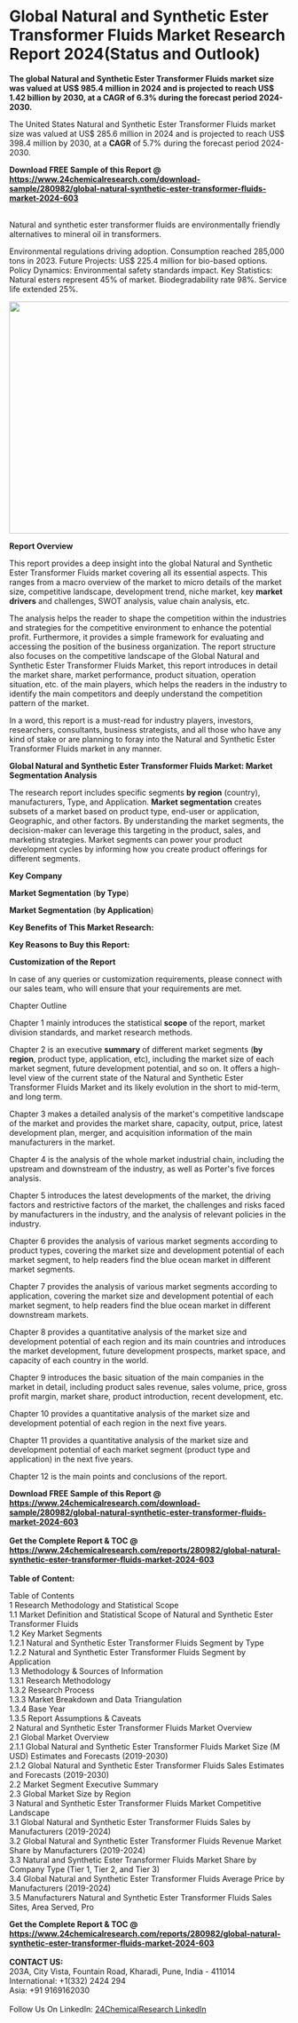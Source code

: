 <h1>Global Natural and Synthetic Ester Transformer Fluids Market Research Report 2024(Status and Outlook)</h1><p><strong>The global Natural and Synthetic Ester Transformer Fluids market size was valued at US$ 985.4 million in 2024 and is projected to reach US$ 1.42 billion by 2030, at a CAGR of 6.3% during the forecast period 2024-2030.</strong></p><p>
</p><p>The United States Natural and Synthetic Ester Transformer Fluids market size was valued at US$ 285.6 million in 2024 and is projected to reach US$ 398.4 million by 2030, at a <strong>CAGR</strong> of 5.7% during the forecast period 2024-2030.</p><div><b>Download FREE Sample of this Report @ 
            <a href="https://www.24chemicalresearch.com/download-sample/280982/global-natural-synthetic-ester-transformer-fluids-market-2024-603">
            https://www.24chemicalresearch.com/download-sample/280982/global-natural-synthetic-ester-transformer-fluids-market-2024-603</a></b></div><br><p>
</p><p>Natural and synthetic ester transformer fluids are environmentally friendly alternatives to mineral oil in transformers.</p><p>
</p><p>Environmental regulations driving adoption. Consumption reached 285,000 tons in 2023. Future Projects: US$ 225.4 million for bio-based options. Policy Dynamics: Environmental safety standards impact. Key Statistics: Natural esters represent 45% of market. Biodegradability rate 98%. Service life extended 25%.</p><p>
</p><p><img alt="" src="https://24chemicalresearch.com/assets/report-images/GlobalNaturalandSyntheticEsterTransformerFluids.png" style="height:418px; width:731px"></p><p>
</p><p><strong>Report Overview</strong></p><p>
</p><p>This report provides a deep insight into the global Natural and Synthetic Ester Transformer Fluids market covering all its essential aspects. This ranges from a macro overview of the market to micro details of the market size, competitive landscape, development trend, niche market, key <strong>market drivers</strong> and challenges, SWOT analysis, value chain analysis, etc.</p><p>
</p><p>The analysis helps the reader to shape the competition within the industries and strategies for the competitive environment to enhance the potential profit. Furthermore, it provides a simple framework for evaluating and accessing the position of the business organization. The report structure also focuses on the competitive landscape of the Global Natural and Synthetic Ester Transformer Fluids Market, this report introduces in detail the market share, market performance, product situation, operation situation, etc. of the main players, which helps the readers in the industry to identify the main competitors and deeply understand the competition pattern of the market.</p><p>
</p><p>In a word, this report is a must-read for industry players, investors, researchers, consultants, business strategists, and all those who have any kind of stake or are planning to foray into the Natural and Synthetic Ester Transformer Fluids market in any manner.</p><p>
</p><p><strong>Global Natural and Synthetic Ester Transformer Fluids Market: Market Segmentation Analysis</strong></p><p>
</p><p>The research report includes specific segments <strong>by region</strong> (country), manufacturers, Type, and Application. <strong>Market segmentation</strong> creates subsets of a market based on product type, end-user or application, Geographic, and other factors. By understanding the market segments, the decision-maker can leverage this targeting in the product, sales, and marketing strategies. Market segments can power your product development cycles by informing how you create product offerings for different segments.</p><p>
</p><p><strong>Key Company</strong></p><p>
</p><p>
</p><p><strong>Market Segmentation</strong> (<strong>by Type</strong>)</p><p>
</p><p>
</p><p><strong>Market Segmentation</strong> (<strong>by Application</strong>)</p><p>
</p><p>
</p><p><strong>Key Benefits of This Market Research:</strong></p><p>
</p><p>
</p><p><strong>Key Reasons to Buy this Report:</strong></p><p>
</p><p>
</p><p><strong>Customization of the Report</strong></p><p>
</p><p>In case of any queries or customization requirements, please connect with our sales team, who will ensure that your requirements are met.</p><p>
</p><p>Chapter Outline</p><p>
</p><p>Chapter 1 mainly introduces the statistical <strong>scope</strong> of the report, market division standards, and market research methods.</p><p>
</p><p>Chapter 2 is an executive <strong>summary</strong> of different market segments (<strong>by region</strong>, product type, application, etc), including the market size of each market segment, future development potential, and so on. It offers a high-level view of the current state of the Natural and Synthetic Ester Transformer Fluids Market and its likely evolution in the short to mid-term, and long term.</p><p>
</p><p>Chapter 3 makes a detailed analysis of the market's competitive landscape of the market and provides the market share, capacity, output, price, latest development plan, merger, and acquisition information of the main manufacturers in the market.</p><p>
</p><p>Chapter 4 is the analysis of the whole market industrial chain, including the upstream and downstream of the industry, as well as Porter's five forces analysis.</p><p>
</p><p>Chapter 5 introduces the latest developments of the market, the driving factors and restrictive factors of the market, the challenges and risks faced by manufacturers in the industry, and the analysis of relevant policies in the industry.</p><p>
</p><p>Chapter 6 provides the analysis of various market segments according to product types, covering the market size and development potential of each market segment, to help readers find the blue ocean market in different market segments.</p><p>
</p><p>Chapter 7 provides the analysis of various market segments according to application, covering the market size and development potential of each market segment, to help readers find the blue ocean market in different downstream markets.</p><p>
</p><p>Chapter 8 provides a quantitative analysis of the market size and development potential of each region and its main countries and introduces the market development, future development prospects, market space, and capacity of each country in the world.</p><p>
</p><p>Chapter 9 introduces the basic situation of the main companies in the market in detail, including product sales revenue, sales volume, price, gross profit margin, market share, product introduction, recent development, etc.</p><p>
</p><p>Chapter 10 provides a quantitative analysis of the market size and development potential of each region in the next five years.</p><p>
</p><p>Chapter 11 provides a quantitative analysis of the market size and development potential of each market segment (product type and application) in the next five years.</p><p>
</p><p>Chapter 12 is the main points and conclusions of the report.</p><div><b>Download FREE Sample of this Report @ 
            <a href="https://www.24chemicalresearch.com/download-sample/280982/global-natural-synthetic-ester-transformer-fluids-market-2024-603">
            https://www.24chemicalresearch.com/download-sample/280982/global-natural-synthetic-ester-transformer-fluids-market-2024-603</a></b></div><br><div><b>Get the Complete Report & TOC @ 
            <a href="https://www.24chemicalresearch.com/reports/280982/global-natural-synthetic-ester-transformer-fluids-market-2024-603">
            https://www.24chemicalresearch.com/reports/280982/global-natural-synthetic-ester-transformer-fluids-market-2024-603</a></b></div><br>
            <b>Table of Content:</b><p>Table of Contents<br />
 1 Research Methodology and Statistical Scope<br />
 1.1 Market Definition and Statistical Scope of Natural and Synthetic Ester Transformer Fluids<br />
 1.2 Key Market Segments<br />
 1.2.1 Natural and Synthetic Ester Transformer Fluids Segment by Type<br />
 1.2.2 Natural and Synthetic Ester Transformer Fluids Segment by Application<br />
 1.3 Methodology & Sources of Information<br />
 1.3.1 Research Methodology<br />
 1.3.2 Research Process<br />
 1.3.3 Market Breakdown and Data Triangulation<br />
 1.3.4 Base Year<br />
 1.3.5 Report Assumptions & Caveats<br />
 2 Natural and Synthetic Ester Transformer Fluids Market Overview<br />
 2.1 Global Market Overview<br />
 2.1.1 Global Natural and Synthetic Ester Transformer Fluids Market Size (M USD) Estimates and Forecasts (2019-2030)<br />
 2.1.2 Global Natural and Synthetic Ester Transformer Fluids Sales Estimates and Forecasts (2019-2030)<br />
 2.2 Market Segment Executive Summary<br />
 2.3 Global Market Size by Region<br />
 3 Natural and Synthetic Ester Transformer Fluids Market Competitive Landscape<br />
 3.1 Global Natural and Synthetic Ester Transformer Fluids Sales by Manufacturers (2019-2024)<br />
 3.2 Global Natural and Synthetic Ester Transformer Fluids Revenue Market Share by Manufacturers (2019-2024)<br />
 3.3 Natural and Synthetic Ester Transformer Fluids Market Share by Company Type (Tier 1, Tier 2, and Tier 3)<br />
 3.4 Global Natural and Synthetic Ester Transformer Fluids Average Price by Manufacturers (2019-2024)<br />
 3.5 Manufacturers Natural and Synthetic Ester Transformer Fluids Sales Sites, Area Served, Pro</p><div><b>Get the Complete Report & TOC @ 
            <a href="https://www.24chemicalresearch.com/reports/280982/global-natural-synthetic-ester-transformer-fluids-market-2024-603">
            https://www.24chemicalresearch.com/reports/280982/global-natural-synthetic-ester-transformer-fluids-market-2024-603</a></b></div><br><b>CONTACT US:</b><br>
            203A, City Vista, Fountain Road, Kharadi, Pune, India - 411014<br>
            International: +1(332) 2424 294<br>
            Asia: +91 9169162030 <br><br>
            Follow Us On LinkedIn: <a href="https://www.linkedin.com/company/24chemicalresearch/">24ChemicalResearch LinkedIn</a>